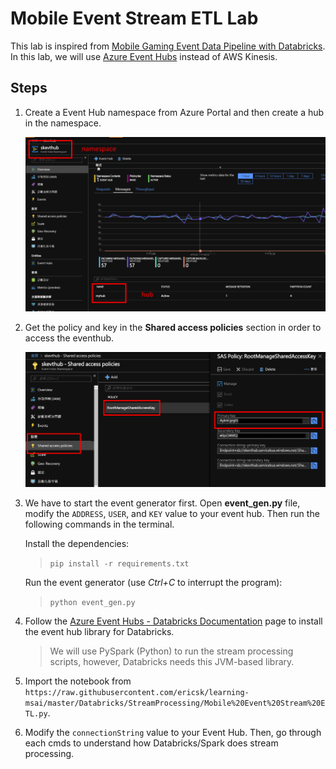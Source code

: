 # Mobile Event Stream ETL Lab

This lab is inspired from [Mobile Gaming Event Data Pipeline with Databricks](https://docs.databricks.com/_static/notebooks/mobile-event-stream-etl.html). In this lab, we will use [Azure Event Hubs](https://azure.microsoft.com/services/event-hubs/) instead of AWS Kinesis.

## Steps

1. Create a Event Hub namespace from Azure Portal and then create a hub in the namespace.

   ![](screenshots/eventhub.png)

2. Get the policy and key in the **Shared access policies** section in order to access the eventhub.

   ![](screenshots/get_eventhub_policy_key.png)

3. We have to start the event generator first. Open **event_gen.py** file, modify the `ADDRESS`, `USER`, and `KEY` value to your event hub. Then run the following commands in the terminal.

   Install the dependencies:

   > `pip install -r requirements.txt`

   Run the event generator (use _Ctrl+C_ to interrupt the program):

   > `python event_gen.py`

4. Follow the [Azure Event Hubs - Databricks Documentation](https://docs.azuredatabricks.net/spark/latest/structured-streaming/streaming-event-hubs.html) page to install the event hub library for Databricks.

   > We will use PySpark (Python) to run the stream processing scripts, however, Databricks needs this JVM-based library.

5. Import the notebook from `https://raw.githubusercontent.com/ericsk/learning-msai/master/Databricks/StreamProcessing/Mobile%20Event%20Stream%20ETL.py`.

6. Modify the `connectionString` value to your Event Hub. Then, go through each cmds to understand how Databricks/Spark does stream processing.

